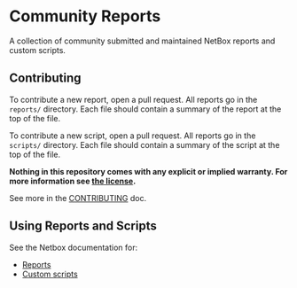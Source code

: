 # Community Reports

A collection of community submitted and maintained NetBox reports and custom scripts.

## Contributing

To contribute a new report, open a pull request. All reports go in the `reports/` directory. Each file should contain a summary of the report at the top of the file.

To contribute a new script, open a pull request. All reports go in the `scripts/` directory. Each file should contain a summary of the script at the top of the file.

__Nothing in this repository comes with any explicit or implied warranty. For more information see [the license](LICENSE).__

See more in the [CONTRIBUTING](CONTRIBUTING.md) doc.

## Using Reports and Scripts

See the Netbox documentation for:

* [Reports](https://netbox.readthedocs.io/en/stable/customization/reports/)
* [Custom scripts](https://netbox.readthedocs.io/en/stable/customization/custom-scripts//)
